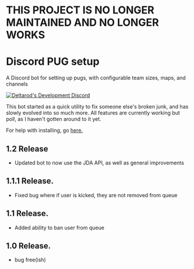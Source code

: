 # THIS PROJECT IS NO LONGER MAINTAINED AND NO LONGER WORKS


# Discord PUG setup
A Discord bot for setting up pugs, with configurable team sizes, maps, and channels

[![Deltarod's Development Discord](https://img.shields.io/discord/654742031826026496?label=Delta%20Developments)](https://discord.gg/BFZUEUa)


This bot started as a quick utility to fix someone else's broken junk, and has slowly evolved into so much more.
All features are currently working but poll, as I haven't gotten around to it yet.

For help with installing, go [here.](https://github.com/deltarod/Discord-PUG-bot/wiki/Installing)

1.2 Release
-
- Updated bot to now use the JDA API, as well as general improvements

1.1.1 Release.
-
- Fixed bug where if user is kicked, they are not removed from queue

1.1 Release.
-
- Added ability to ban user from queue

1.0 Release.
- 
- bug free(ish)
